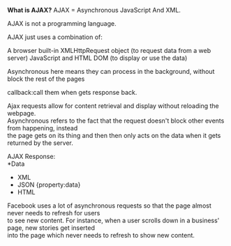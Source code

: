 **What is AJAX?**
AJAX = Asynchronous JavaScript And XML.

AJAX is not a programming language.

AJAX just uses a combination of:

A browser built-in XMLHttpRequest object (to request data from a web server)
JavaScript and HTML DOM (to display or use the data)  

Asynchronous here means they can process in the background, without block the rest of the pages

callback:call them when gets response back.  

Ajax requests allow for content retrieval and display without reloading the webpage.  
Asynchronous refers to the fact that the request doesn't block other events from happening, instead  
the page gets on its thing and then then only acts on the data when it gets returned by the server.  

AJAX Response:  
*Data
  - XML <entry></entry>  
  - JSON {property:data}  
  - HTML <div></div>  
  
Facebook uses a lot of asynchronous requests so that the page almost never needs to refresh for users  
to see new content. For instance, when a user scrolls down in a business' page, new stories get inserted  
into the page which never needs to refresh to show new content.

